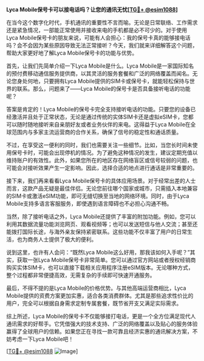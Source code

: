 **Lyca Mobile保号卡可以接电话吗？让您的通讯无忧[[TG💪+ @esim1088](https://t.me/s/esim1088)]**

在当今这个数字化时代，手机通讯的重要性不言而喻。无论是日常联络、工作需求还是紧急情况，一部能正常使用并接收来电的手机都是必不可少的。对于使用Lyca Mobile保号卡的朋友来说，可能有人会担心：我的保号卡真的能够接电话吗？会不会因为某些原因导致无法正常接听？今天，我们就来详细解答这个问题，帮助大家更好地了解Lyca Mobile保号卡的功能与优势。

首先，让我们先简单介绍一下Lyca Mobile是什么。Lyca Mobile是一家国际知名的预付费移动通信服务提供商，以其灵活的服务套餐和广泛的网络覆盖而闻名。无论您身处何地，只要拥有Lyca Mobile提供的SIM卡或保号卡，就能轻松保持与世界的联系。那么，问题来了——Lyca Mobile的保号卡是否具备接听电话的功能呢？

答案是肯定的！Lyca Mobile的保号卡完全支持接听电话的功能。只要您的设备已经激活并且处于正常状态，无论是通过传统的实体SIM卡还是虚拟eSIM卡，您都可以随时随地接听来自亲朋好友或者业务伙伴的来电。这得益于Lyca Mobile在全球范围内与多家主流运营商的合作关系，确保了信号的稳定性和通话质量。

不过，在享受这一便利的同时，我们也需要关注一些细节。比如，当您长时间未使用保号卡时，可能会出现停机的情况。为了避免这种情况的发生，建议定期充值以维持账户的有效性。此外，如果您所在的地区存在网络盲区或信号较弱的问题，也可能会对接听效果产生一定影响。因此，选择合适的地点进行通话是非常重要的。

接下来，我们再来看看Lyca Mobile保号卡的具体应用场景。对于经常出差的人士而言，这款产品无疑是最佳伴侣。无论您前往哪个国家或城市，只需插入本地兼容的SIM卡或激活eSIM功能，即可无缝切换至当地的网络环境。同时，由于Lyca Mobile支持多语言客服服务，即使遇到语言障碍也不必担心沟通不畅。

当然，除了接听电话之外，Lyca Mobile还提供了丰富的附加功能。例如，您可以利用其数据流量功能浏览网页、观看视频等；也可以发送短信与他人交流；甚至还能拨打国际长途，与海外亲友保持紧密联系。这些功能不仅丰富了用户的日常生活，也为商务人士提供了极大的便利。

说到这里，也许有人会问：“既然Lyca Mobile这么好用，那我该如何入手呢？”其实，获取一张Lyca Mobile保号卡非常简单。您可以通过官方网站或者授权经销商购买实体SIM卡，也可以直接下载相关应用程序注册eSIM版本。无论哪种方式，整个过程都非常便捷高效，无需复杂的手续即可快速开通服务。

最后，不得不提的是Lyca Mobile的价格优势。与其他高端运营商相比，Lyca Mobile提供的资费方案更加实惠，适合各类消费群体。尤其是那些追求性价比的用户，完全可以根据自身需求定制专属套餐，既节省开支又满足实际需求。

综上所述，Lyca Mobile的保号卡不仅能够接打电话，更是一个全方位满足现代人通讯需求的好帮手。它凭借强大的技术支持、广泛的网络覆盖以及贴心的服务体验赢得了全球用户的信赖。如果您正在寻找一款可靠且经济实惠的通讯解决方案，不妨考虑一下Lyca Mobile吧！

[[TG💪+ @esim1088](https://t.me/s/esim1088) ![Image](https://i.postimg.cc/4NQfJmqS/Snipaste-2025-05-13-00-14-12.png)]
